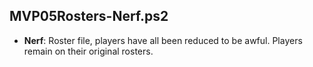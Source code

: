 ## MVP05Rosters-Nerf.ps2

* **Nerf**: Roster file, players have all been reduced to be awful. Players
remain on their original rosters.